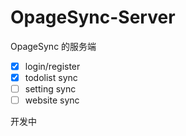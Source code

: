 # OpageSync-Server

OpageSync 的服务端
- [x] login/register
- [x] todolist sync
- [ ] setting sync
- [ ] website sync  

开发中
